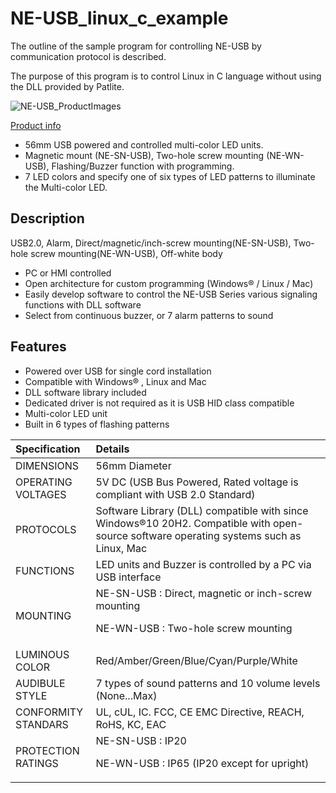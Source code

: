 # NE-USB_linux_c_example  

The outline of the sample program for controlling NE-USB by communication protocol is described.

The purpose of this program is to control Linux in C language without using the DLL provided by Patlite.

![NE-USB_ProductImages](https://user-images.githubusercontent.com/101162723/173481682-49b1d671-5c43-4cb4-a9f0-ee5c02966ec4.png)



[Product info](https://www.patlite.com/product/detail0000000762.html) 

* 56mm USB powered and controlled multi-color LED units.
* Magnetic mount (NE-SN-USB),  Two-hole screw mounting (NE-WN-USB), Flashing/Buzzer function with programming.
* 7 LED colors and specify one of six types of LED patterns to illuminate the Multi-color LED.
 
## Description

USB2.0, Alarm, Direct/magnetic/inch-screw mounting(NE-SN-USB), Two-hole screw mounting(NE-WN-USB), Off-white body

* PC or HMI controlled
* Open architecture for custom programming (Windows® / Linux / Mac)
* Easily develop software to control the NE-USB Series various signaling functions with DLL software
* Select from continuous buzzer, or 7 alarm patterns to sound

## Features

* Powered over USB for single cord installation
* Compatible with Windows® , Linux and Mac
* DLL software library included
* Dedicated driver is not required as it is USB HID class compatible
* Multi-color LED unit
* Built in 6 types of flashing patterns


|Specification|Details|
|:--|:--|
|DIMENSIONS|56mm Diameter|
|OPERATING VOLTAGES| 5V DC (USB Bus Powered, Rated voltage is compliant with USB 2.0 Standard)|
|PROTOCOLS|Software Library (DLL) compatible with since Windows®10 20H2. Compatible with open-source software operating systems such as Linux, Mac|
|FUNCTIONS|LED units and Buzzer is controlled by a PC via USB interface|
|MOUNTING|NE-SN-USB : Direct, magnetic or inch-screw mounting <p> NE-WN-USB : Two-hole screw mounting
|LUMINOUS COLOR|Red/Amber/Green/Blue/Cyan/Purple/White
|AUDIBULE STYLE|7 types of sound patterns and 10 volume levels (None...Max)
|CONFORMITY STANDARS|UL, cUL, IC. FCC, CE EMC Directive, REACH, RoHS, KC, EAC
|PROTECTION RATINGS|NE-SN-USB : IP20 <p> NE-WN-USB : IP65 (IP20 except for upright)
